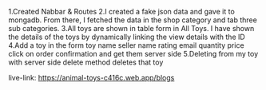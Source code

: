 <!-- 5 Bullets point -->

1.Created Nabbar & Routes
2.I created a fake json data and gave it to mongadb. From there, I fetched the data in the shop category and tab three sub categories.
3.All toys are shown in table form in All Toys. I have shown the details of the toys by dynamically linking the view details with the ID
4.Add a toy in the form toy name seller name rating email quantity price click on order confirmation and get them server side
5.Deleting from my toy with server side delete method deletes that toy

live-link: https://animal-toys-c416c.web.app/blogs
